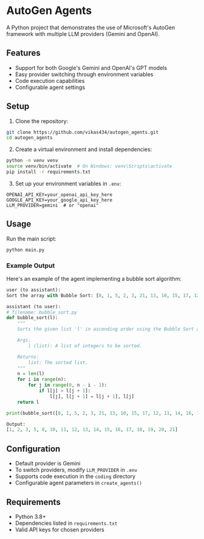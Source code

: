 # AutoGen Agents

A Python project that demonstrates the use of Microsoft's AutoGen framework with multiple LLM providers (Gemini and OpenAI).

## Features

- Support for both Google's Gemini and OpenAI's GPT models
- Easy provider switching through environment variables
- Code execution capabilities
- Configurable agent settings

## Setup

1. Clone the repository:
```bash
git clone https://github.com/vikas434/autogen_agents.git
cd autogen_agents
```

2. Create a virtual environment and install dependencies:
```bash
python -m venv venv
source venv/bin/activate  # On Windows: venv\Scripts\activate
pip install -r requirements.txt
```

3. Set up your environment variables in `.env`:
```env
OPENAI_API_KEY=your_openai_api_key_here
GOOGLE_API_KEY=your_google_api_key_here
LLM_PROVIDER=gemini  # or "openai"
```

## Usage

Run the main script:
```bash
python main.py
```

### Example Output

Here's an example of the agent implementing a bubble sort algorithm:

```python
user (to assistant):
Sort the array with Bubble Sort: [8, 1, 5, 2, 3, 21, 13, 10, 15, 17, 12, 11, 14, 16, 18, 19, 20]

assistant (to user):
# filename: bubble_sort.py
def bubble_sort(l):
    """
    Sorts the given list 'l' in ascending order using the Bubble Sort algorithm.

    Args:
        l (list): A list of integers to be sorted.

    Returns:
        list: The sorted list.
    """
    n = len(l)
    for i in range(n):
        for j in range(0, n - i - 1):
            if l[j] > l[j + 1]:
                l[j], l[j + 1] = l[j + 1], l[j]
    return l

print(bubble_sort([8, 1, 5, 2, 3, 21, 13, 10, 15, 17, 12, 11, 14, 16, 18, 19, 20]))

Output:
[1, 2, 3, 5, 8, 10, 11, 12, 13, 14, 15, 16, 17, 18, 19, 20, 21]
```

## Configuration

- Default provider is Gemini
- To switch providers, modify `LLM_PROVIDER` in `.env`
- Supports code execution in the `coding` directory
- Configurable agent parameters in `create_agents()`

## Requirements

- Python 3.8+
- Dependencies listed in `requirements.txt`
- Valid API keys for chosen providers 